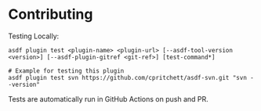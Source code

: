 # Contributing

Testing Locally:

```shell
asdf plugin test <plugin-name> <plugin-url> [--asdf-tool-version <version>] [--asdf-plugin-gitref <git-ref>] [test-command*]

# Example for testing this plugin
asdf plugin test svn https://github.com/cpritchett/asdf-svn.git "svn --version"
```

Tests are automatically run in GitHub Actions on push and PR.
